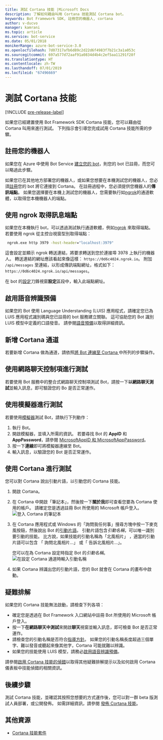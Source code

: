```yaml
---
title: 測試 Cortana 技能 |Microsoft Docs
description: 了解如何藉由叫用 Cortana 技能測試 Cortana bot。
keywords: Bot Framework SDK, 註冊您的機器人, cortana
author: v-ducvo
manager: kamrani
ms.topic: article
ms.service: bot-service
ms.date: 05/01/2018
monikerRange: azure-bot-service-3.0
ms.openlocfilehash: 7d07317afb6d89c2d22d6f4983f7b21c3a1a053c
ms.sourcegitcommit: 697a577d72aaf91a0834d4b4c2ef5aa11291f28f
ms.translationtype: HT
ms.contentlocale: zh-TW
ms.lasthandoff: 07/01/2019
ms.locfileid: "67496669"
---
```

# <a name="test-a-cortana-skill"></a>測試 Cortana 技能

[!INCLUDE [pre-release-label](includes/pre-release-label-v3.md)]
 
如果您已經建置使用 Bot Framework SDK Cortana 技能，您可以藉由從 Cortana 叫用來進行測試。 下列指示會引導您完成試用 Cortana 技能所需的步驟。

## <a name="register-your-bot"></a>註冊您的機器人
如果您在 Azure 中使用 Bot Service [建立您的 bot](~/bot-service-quickstart.md)，則您的 bot 已註冊，而您可以略過此步驟。

如果您已在其他地方部署您的機器人，或如果您想要在本機測試您的機器人，您必須[註冊](bot-service-quickstart-registration.md)您的 bot 將它連接到 Cortana。 在註冊過程中，您必須提供您機器人的**傳訊端點**。 如果您選擇要在本機上測試您的機器人，您需要執行如[ngrok](http://ngrok.com)的通道軟體，以取得您本機機器人的端點。

## <a name="get-messaging-endpoint-using-ngrok"></a>使用 ngrok 取得訊息端點

如果您在本機執行 bot，可以透過測試執行通道軟體，例如[ngrok](https://ngrok.com) 來取得端點。 若要使用 ngrok 從主控台視窗型別取得端點： 

```cmd
 ngrok.exe http 3979 -host-header="localhost:3979"
``` 

這會設定並顯示 ngrok 轉送連結，將要求轉送到您於連接埠 3978 上執行的機器人。 轉送連結的網址應該看起來像這樣： `https://0d6c4024.ngrok.io`。  附加 `/api/messages` 至連結，以形成傳訊端點網址，格式如下： `https://0d6c4024.ngrok.io/api/messages`。 

在 bot 的[設定](~/bot-service-manage-settings.md)刀鋒視窗**設定**區段中，輸入此端點網址。

## <a name="enable-speech-recognition-priming"></a>啟用語音辨識預備
如果您的 Bot 使用 Language Understanding (LUIS) 應用程式，請確定您已為 LUIS 應用程式識別碼與您已註冊的 bot 服務建立關聯。 這可協助您的 Bot 識別 LUIS 模型中定義的口語發音。 請參閱[語音預備](~/bot-service-manage-speech-priming.md)以取得詳細資訊。

## <a name="add-the-cortana-channel"></a>新增 Cortana 通道
若要新增 Cortana 做為通道，請依照[將 Bot 連線至 Cortana ](bot-service-channel-connect-cortana.md)中所列的步驟操作。

## <a name="test-using-web-chat-control"></a>使用網路聊天控制項進行測試

若要使用 Bot 服務中的整合式網路聊天控制項測試 Bot，請按一下**以網路聊天測試**並輸入訊息，即可驗證您的 Bo 是否正常運作。

## <a name="test-using-emulator"></a>使用模擬器進行測試

若要使用[模擬器](~/bot-service-debug-emulator.md)測試 Bot，請執行下列動作：

1. 執行 Bot。
2. 開啟模擬器，並填入所需的資訊。 若要尋找 Bot 的 **AppID** 和 **AppPassword**，請參閱 [MicrosoftAppID 和 MicrosoftAppPassword](bot-service-manage-overview.md#microsoftappid-and-microsoftapppassword)。 
3. 按一下**連線**即可將模擬器連線至 Bot。
4. 輸入訊息，以驗證您的 Bot 是否正常運作。

## <a name="test-using-cortana"></a>使用 Cortana 進行測試
您可以對 Cortana 說出引動片語，以引動您的 Cortana 技能。 
1. 開啟 Cortana。
2. 在 Cortana 中開啟「筆記本」，然後按一下**關於我**即可查看您要為 Cortana  使用的帳戶。 請確定您是透過註冊 Bot 所使用的 Microsoft 帳戶登入。 
   ![登入 Cortana 的筆記本](~/media/cortana/cortana-notebook.png)
2. 在 Cortana 應用程式或 Windows 的「詢問我任何事」搜尋方塊中按一下麥克風按鈕，然後說出 Bot 的[引動片語][InvocationNameGuidelines]。 引動片語包含*引動名稱*，可以唯一識別要引動的技能。 比方說，如果技能的引動名稱為「北風相片」 ，適當的引動片語可以包含 「 詢問北風相片...」 或「 告訴北風相片...」。

   您可以在為 Cortana 設定時指定 Bot 的*引動名稱*。
   ![在設定 Cortana 通道時輸入引動名稱](~/media/cortana/cortana-invocation-name-callout.png)

3. 如果 Cortana 辨識出您的引動片語，您的 Bot 就會在 Cortana 的畫布中啟動。 

## <a name="troubleshoot"></a>疑難排解

如果您的 Cortana 技能無法啟動，請檢查下列各項：
* 確定您是透過在 Bot Framework 入口網站中註冊 Bot 所使用的 Microsoft 帳戶登入。
* 按一下**在網路聊天中測試**來開啟**聊天**視窗並輸入訊息，即可檢查 Bot 是否正常運作。
* 請檢查您的引動名稱是否符合[指導方針][InvocationNameGuidelines]。 如果您的引動名稱長度超過三個單字、難以發音或聽起來像其他字，Cortana 可能就難以辨識。
* 如果您的技能使用 LUIS 模型，請務必[啟用語音辨識預備](~/bot-service-manage-speech-priming.md)。

請參閱[啟用 Cortana 技能的偵錯][Cortana-TestBestPractice]以取得其他疑難排解提示以及如何啟用 Cortana 儀表板中技能偵錯的相關資訊。 


## <a name="next-steps"></a>後續步驟

測試 Cortana 技能，並確認其按照您想要的方式運作後，您可以對一群 beta 版測試人員部署，或公開發佈。 如需詳細資訊，請參閱 [發佈 Cortana 技能][Cortana-Publish]。

## <a name="additional-resources"></a>其他資源
* [Cortana 技能套件][CortanaGetStarted]

[CortanaGetStarted]: /cortana/getstarted

[BFPortal]: https://dev.botframework.com/
[CortanaDevCenter]: https://developer.microsoft.com/cortana

[CortanaSpecificEntities]: https://aka.ms/lgvcto
[CortanaAuth]: https://aka.ms/vsdqcj

[InvocationNameGuidelines]: https://aka.ms/cortana-invocation-guidelines 


[Cortana-Debug]: https://aka.ms/cortana-enable-debug
[Cortana-TestBestPractice]: https://aka.ms/cortana-test-best-practice
[Cortana-Publish]: /cortana/skills/publish-skill
